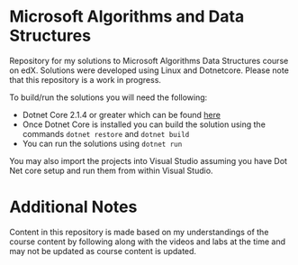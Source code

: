 # Microsoft Algorithms and Data Structures
Repository for my solutions to Microsoft Algorithms Data Structures course on edX. Solutions were developed using Linux and Dotnetcore. Please note that this repository is a work in progress.

To build/run the solutions you will need the following:
* Dotnet Core 2.1.4 or greater which can be found [here](https://www.microsoft.com/net/download)
* Once Dotnet Core is installed you can build the solution using the commands `dotnet restore` and `dotnet build`
* You can run the solutions using `dotnet run`

You may also import the projects into Visual Studio assuming you have Dot Net core setup and run them from within Visual Studio.

# Additional Notes
Content in this repository is made based on my understandings of the course content by following along with the videos and labs at the time and may not be updated as course content is updated.
